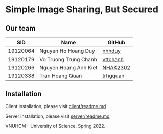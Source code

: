 # Simple Image Sharing, But Secured

## Our team
|   SID   |       Name          |     GitHub     |   
|---------|---------------------|----------------|
|19120064 |Nguyen Ho Hoang Duy  |[nhhduy](https://github.com/nhhduy)|
|19120179 |Vo Truong Trung Chanh |[vttchanh](https://github.com/vttchanh)|
|19120266 |Nguyen Hoang Anh Kiet|[NHAK2302](https://github.com/nhak2302)
|19120338 |Tran Hoang Quan|[trhgquan](https://github.com/trhgquan)

## Installation
Client installation, please visit [client/readme.md](client\readme.md)

Server installation, please visit [server/readme.md](server\readme.md)

VNUHCM - University of Science, Spring 2022.